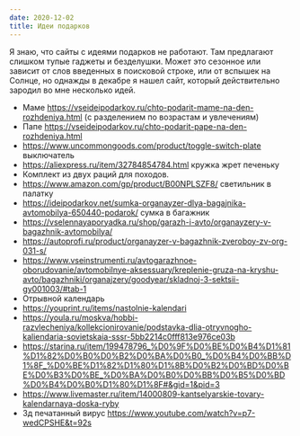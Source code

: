 ```yaml
---
date: 2020-12-02
title: Идеи подарков
---
```


Я знаю, что сайты с идеями подарков не работают. Там предлагают слишком тупые гаджеты и безделушки. Может это сезонное или зависит от слов введенных в поисковой строке, или от вспышек на Солнце, но однажды в декабре я нашел сайт, который действительно зародил во мне несколько идей.

- Маме https://vseideipodarkov.ru/chto-podarit-mame-na-den-rozhdeniya.html (с разделением по возрастам и увлечениям)
- Папе https://vseideipodarkov.ru/chto-podarit-pape-na-den-rozhdeniya.html
- https://www.uncommongoods.com/product/toggle-switch-plate выключатель
- https://aliexpress.ru/item/32784854784.html кружка жрет печеньку
- Комплект из двух раций для походов.
- https://www.amazon.com/gp/product/B00NPLSZF8/ светильник в палатку
- https://ideipodarkov.net/sumka-organayzer-dlya-bagajnika-avtomobilya-650440-podarok/ сумка в багажник
- https://vselennayaporyadka.ru/shop/garazh-i-avto/organayzery-v-bagazhnik-avtomobilya/
- https://autoprofi.ru/product/organayzer-v-bagazhnik-zveroboy-zv-org-031-s/
- https://www.vseinstrumenti.ru/avtogarazhnoe-oborudovanie/avtomobilnye-aksessuary/kreplenie-gruza-na-kryshu-avto/bagazhniki/organajzery/goodyear/skladnoj-3-sektsii-gy001003/#tab-1
- Отрывной календарь
- https://youprint.ru/items/nastolnie-kalendari
- https://youla.ru/moskva/hobbi-razvlecheniya/kollekcionirovanie/podstavka-dlia-otryvnogho-kaliendaria-sovietskaia-sssr-5bb2214c0fff813e976ce03b
- https://starina.ru/item/199478796_%D0%9F%D0%BE%D0%B4%D1%81%D1%82%D0%B0%D0%B2%D0%BA%D0%B0_%D0%B4%D0%BB%D1%8F_%D0%BE%D1%82%D1%80%D1%8B%D0%B2%D0%BD%D0%BE%D0%B3%D0%BE_%D0%BA%D0%B0%D0%BB%D0%B5%D0%BD%D0%B4%D0%B0%D1%80%D1%8F#&gid=1&pid=3
- https://www.livemaster.ru/item/14000809-kantselyarskie-tovary-kalendarnaya-doska-ryby
- 3д печатанный вирус https://www.youtube.com/watch?v=p7-wedCPSHE&t=92s
